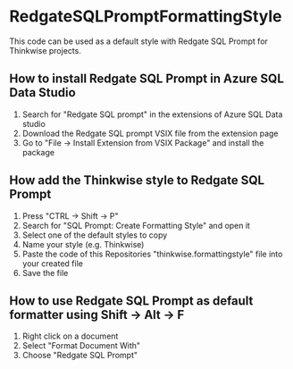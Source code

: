 # RedgateSQLPromptFormattingStyle
This code can be used as a default style with Redgate SQL Prompt for Thinkwise projects.

## How to install Redgate SQL Prompt in Azure SQL Data Studio
1. Search for "Redgate SQL prompt" in the extensions of Azure SQL Data studio
2. Download the Redgate SQL prompt VSIX file from the extension page
3. Go to "File → Install Extension from VSIX Package" and install the package

## How add the Thinkwise style to Redgate SQL Prompt
1. Press "CTRL → Shift → P" 
2. Search for "SQL Prompt: Create Formatting Style" and open it
3. Select one of the default styles to copy
4. Name your style (e.g. Thinkwise)
5. Paste the code of this Repositories "thinkwise.formattingstyle" file into your created file
6. Save the file

## How to use Redgate SQL Prompt as default formatter using Shift → Alt → F
1. Right click on a document
2. Select "Format Document With"
3. Choose "Redgate SQL Prompt"

